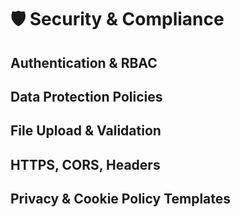 # 🛡️ Security & Compliance

## Authentication & RBAC

## Data Protection Policies

## File Upload & Validation

## HTTPS, CORS, Headers

## Privacy & Cookie Policy Templates